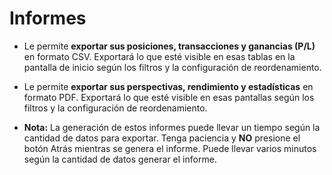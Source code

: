 # **Informes**

- Le permite **exportar sus posiciones, transacciones y ganancias (P/L)** en formato CSV. Exportará lo que esté visible en esas tablas en la pantalla de inicio según los filtros y la configuración de reordenamiento.
- Le permite **exportar sus perspectivas, rendimiento y estadísticas** en formato PDF. Exportará lo que esté visible en esas pantallas según los filtros y la configuración de reordenamiento.

- **Nota:** La generación de estos informes puede llevar un tiempo según la cantidad de datos para exportar. Tenga paciencia y **NO** presione el botón Atrás mientras se genera el informe. 
Puede llevar varios minutos según la cantidad de datos generar el informe.
